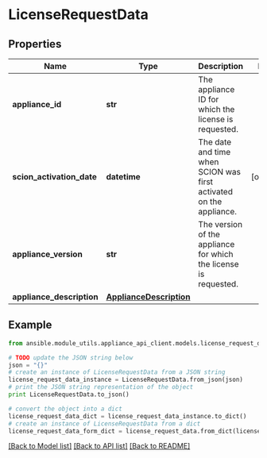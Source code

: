 # LicenseRequestData


## Properties
Name | Type | Description | Notes
------------ | ------------- | ------------- | -------------
**appliance_id** | **str** | The appliance ID for which the license is requested. | 
**scion_activation_date** | **datetime** | The date and time when SCION was first activated on the appliance. | [optional] 
**appliance_version** | **str** | The version of the appliance for which the license is requested. | 
**appliance_description** | [**ApplianceDescription**](ApplianceDescription.md) |  | 

## Example

```python
from ansible.module_utils.appliance_api_client.models.license_request_data import LicenseRequestData

# TODO update the JSON string below
json = "{}"
# create an instance of LicenseRequestData from a JSON string
license_request_data_instance = LicenseRequestData.from_json(json)
# print the JSON string representation of the object
print LicenseRequestData.to_json()

# convert the object into a dict
license_request_data_dict = license_request_data_instance.to_dict()
# create an instance of LicenseRequestData from a dict
license_request_data_form_dict = license_request_data.from_dict(license_request_data_dict)
```
[[Back to Model list]](../README.md#documentation-for-models) [[Back to API list]](../README.md#documentation-for-api-endpoints) [[Back to README]](../README.md)


